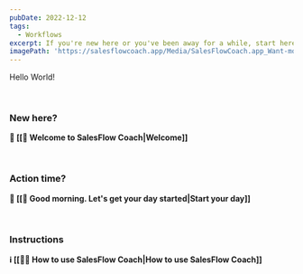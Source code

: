 ```yaml
---
pubDate: 2022-12-12
tags:
  - Workflows
excerpt: If you're new here or you've been away for a while, start here.
imagePath: 'https://salesflowcoach.app/Media/SalesFlowCoach.app_Want-more-sales_clean-up-deadwood-and-eliminate-opportunities_MartinStellar.jpeg'
---
```



Hello World!

<br />

### New here?

**👋 [[👋 Welcome to SalesFlow Coach|Welcome]]**

<br />

### Action time?

**🌅 [[🌅 Good morning. Let's get your day started|Start your day]]**

<br />

### Instructions

**ℹ️ [[👨‍🎓 How to use SalesFlow Coach|How to use SalesFlow Coach]]**

